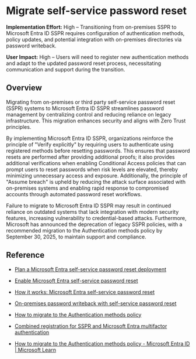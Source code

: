 #  Migrate self-service password reset

**Implementation Effort:** High – Transitioning from on-premises SSPR to Microsoft Entra ID SSPR requires configuration of authentication methods, policy updates, and potential integration with on-premises directories via password writeback.

**User Impact:** High – Users will need to register new authentication methods and adapt to the updated password reset process, necessitating communication and support during the transition.

## Overview

Migrating from on-premises or third party self-service password reset (SSPR) systems to Microsoft Entra ID SSPR streamlines password management by centralizing control and reducing reliance on legacy infrastructure. This migration enhances security and aligns with Zero Trust principles.

By implementing Microsoft Entra ID SSPR, organizations reinforce the principle of "Verify explicitly" by requiring users to authenticate using registered methods before resetting passwords. This ensures that password resets are performed after providing additional proofs; it also provides additional verifications when enabling Conditional Access policies that can prompt users to reset passwords when risk levels are elevated, thereby minimizing unnecessary access and exposure. Additionally, the principle of "Assume breach" is upheld by reducing the attack surface associated with on-premises systems and enabling rapid response to compromised accounts through automated password reset workflows.

Failure to migrate to Microsoft Entra ID SSPR may result in continued reliance on outdated systems that lack integration with modern security features, increasing vulnerability to credential-based attacks. Furthermore, Microsoft has announced the deprecation of legacy SSPR policies, with a recommended migration to the Authentication methods policy by September 30, 2025, to maintain support and compliance.

## Reference

* [Plan a Microsoft Entra self-service password reset deployment](https://learn.microsoft.com/entra/identity/authentication/concept-sspr-deploy)
* [Enable Microsoft Entra self-service password reset](https://learn.microsoft.com/entra/identity/authentication/tutorial-enable-sspr)
* [How it works: Microsoft Entra self-service password reset](https://learn.microsoft.com/entra/identity/authentication/concept-sspr-howitworks)
* [On-premises password writeback with self-service password reset](https://learn.microsoft.com/entra/identity/authentication/concept-sspr-writeback)
* [How to migrate to the Authentication methods policy](https://learn.microsoft.com/entra/identity/authentication/how-to-authentication-methods-manage)
* [Combined registration for SSPR and Microsoft Entra multifactor authentication](https://learn.microsoft.com/entra/identity/authentication/concept-registration-mfa-sspr-combined)

* [How to migrate to the Authentication methods policy - Microsoft Entra ID | Microsoft Learn](https://learn.microsoft.com/entra/identity/authentication/how-to-authentication-methods-manage)
